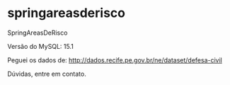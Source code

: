 # springareasderisco
SpringAreasDeRisco

Versão do MySQL: 15.1

Peguei os dados de: http://dados.recife.pe.gov.br/ne/dataset/defesa-civil


Dúvidas, entre em contato.
